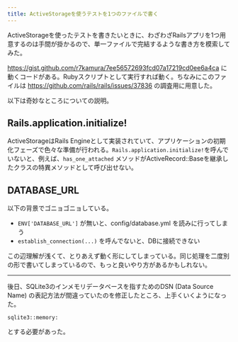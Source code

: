 ```yaml
---
title: ActiveStorageを使うテストを1つのファイルで書く
---
```


ActiveStorageを使ったテストを書きたいときに、わざわざRailsアプリを1つ用意するのは手間が掛かるので、単一ファイルで完結するような書き方を模索してみた。

https://gist.github.com/r7kamura/7ee56572693fcd07a17219cd0ee6a4ca に動くコードがある。Rubyスクリプトとして実行すれば動く。ちなみにこのファイルは https://github.com/rails/rails/issues/37836 の調査用に用意した。

以下は奇妙なところについての説明。

## Rails.application.initialize!

ActiveStorageはRails Engineとして実装されていて、アプリケーションの初期化フェーズで色々な準備が行われる。`Rails.application.initialize!`を呼んでいないと、例えば、`has_one_attached` メソッドがActiveRecord::Baseを継承したクラスの特異メソッドとして呼び出せない。

## DATABASE_URL

以下の背景でゴニョゴニョしている。

- `ENV['DATABASE_URL']` が無いと、config/database.yml を読みに行ってしまう
- `establish_connection(...)` を呼んでないと、DBに接続できない

この辺理解が浅くて、とりあえず動く形にしてしまっている。同じ処理を二度別の形で書いてしまっているので、もっと良いやり方があるかもしれない。

---

後日、SQLite3のインメモリデータベースを指すためのDSN (Data Source Name) の表記方法が間違っていたのを修正したところ、上手くいくようになった。

```
sqlite3::memory:
```

とする必要があった。
